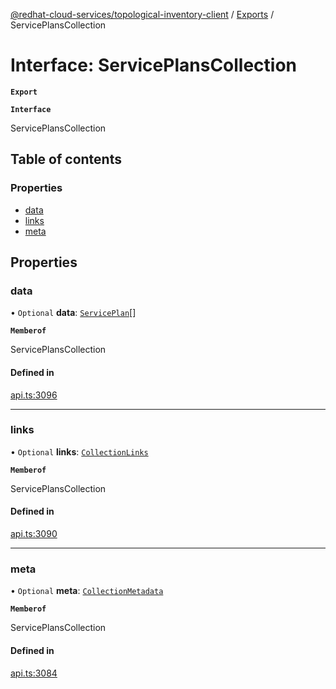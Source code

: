 [@redhat-cloud-services/topological-inventory-client](../README.md) / [Exports](../modules.md) / ServicePlansCollection

# Interface: ServicePlansCollection

**`Export`**

**`Interface`**

ServicePlansCollection

## Table of contents

### Properties

- [data](ServicePlansCollection.md#data)
- [links](ServicePlansCollection.md#links)
- [meta](ServicePlansCollection.md#meta)

## Properties

### data

• `Optional` **data**: [`ServicePlan`](ServicePlan.md)[]

**`Memberof`**

ServicePlansCollection

#### Defined in

[api.ts:3096](https://github.com/mkholjuraev/javascript-clients/blob/master/packages/topological-inventory/api.ts#L3096)

___

### links

• `Optional` **links**: [`CollectionLinks`](CollectionLinks.md)

**`Memberof`**

ServicePlansCollection

#### Defined in

[api.ts:3090](https://github.com/mkholjuraev/javascript-clients/blob/master/packages/topological-inventory/api.ts#L3090)

___

### meta

• `Optional` **meta**: [`CollectionMetadata`](CollectionMetadata.md)

**`Memberof`**

ServicePlansCollection

#### Defined in

[api.ts:3084](https://github.com/mkholjuraev/javascript-clients/blob/master/packages/topological-inventory/api.ts#L3084)
